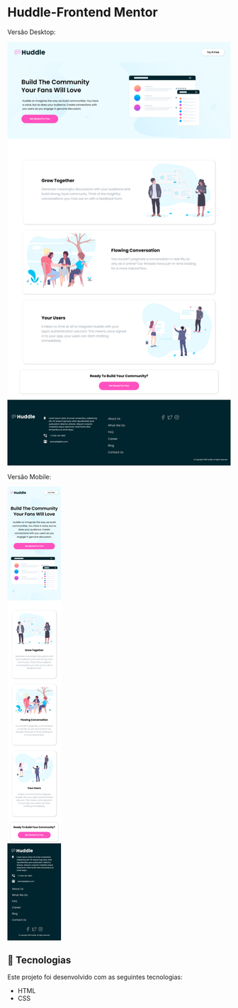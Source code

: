 # Huddle-Frontend Mentor

Versão Desktop:

![Captura de Tela do Projeto](./.github/preview.desktop.png)

Versão Mobile:

![Captura de Tela do Projeto](./.github/preview.mobile.png)

## 🚀 Tecnologias

Este projeto foi desenvolvido com as seguintes tecnologias:
- HTML
- CSS